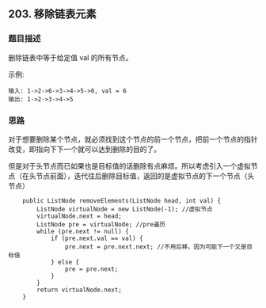 ## 203. 移除链表元素

### 题目描述
删除链表中等于给定值 val 的所有节点。

示例:
```
输入: 1->2->6->3->4->5->6, val = 6
输出: 1->2->3->4->5
```

### 思路
对于想要删除某个节点，就必须找到这个节点的前一个节点，把前一个节点的指针改变，即指向下下一个就可以达到删除的目的了。

但是对于头节点而已如果也是目标值的话删除有点麻烦。所以考虑引入一个虚拟节点（在头节点前面），迭代往后删除目标值，返回的是虚拟节点的下一个节点（头节点）
```   
    public ListNode removeElements(ListNode head, int val) {
        ListNode virtualNode = new ListNode(-1); //虚拟节点
        virtualNode.next = head;
        ListNode pre = virtualNode; //pre遍历
        while (pre.next != null) {
            if (pre.next.val == val) {
                pre.next = pre.next.next; //不用后移，因为可能下一个又是目标值
            } else {
                pre = pre.next;
            }
        }
        return virtualNode.next;
    }
```
